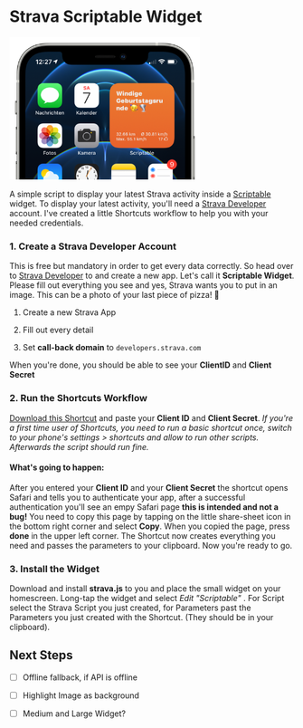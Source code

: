 # Strava Scriptable Widget

<img title="" src="preview.png" alt=" " width="337">

A simple script to display your latest Strava activity inside a [Scriptable](https://scriptable.app) widget.
To display your latest activity, you'll need a [Strava Developer](https://developers.strava.com) account. I've created a little Shortcuts workflow to help you with your needed credentials.

### 1. Create a Strava Developer Account

This is free but mandatory in order to get every data correctly. So head over to [Strava Developer](https://developers.strava.com) to and create a new app. Let's call it **Scriptable Widget**. Please fill out everything you see and yes, Strava wants you to put in an image. This can be a photo of your last piece of pizza! 🍕

1. Create a new Strava App

2. Fill out every detail

3. Set **call-back domain** to `developers.strava.com`

When you're done, you should be able to see your **ClientID** and **Client Secret**

### 2. Run the Shortcuts Workflow

[Download this Shortcut](https://www.icloud.com/shortcuts/6f1cb1820cc143c4ac081a1276acb8b9) and paste your **Client ID** and **Client Secret**.
*If you're a first time user of Shortcuts, you need to run a basic shortcut once, switch to your phone's settings > shortcuts and allow to run other scripts. Afterwards the script should run fine.*

#### What's going to happen:

After you entered your **Client ID** and your **Client Secret** the shortcut opens Safari and tells you to authenticate your app, after a successful authentication you'll see an empy Safari page **this is intended and not a bug!**
You need to copy this page by tapping on the little share-sheet icon in the bottom right corner and select **Copy**. When you copied the page, press **done** in the upper left corner. The Shortcut now creates everything you need and passes the parameters to your clipboard. Now you're ready to go.

### 3. Install the Widget

Download and install **strava.js** to you and place the small widget on your homescreen. Long-tap the widget and select *Edit "Scriptable"* . For Script select the Strava Script you just created, for Parameters past the Parameters you just created with the Shortcut. (They should be in your clipboard).

## Next Steps

- [ ]  Offline fallback, if API is offline

- [ ]  Highlight Image as background

- [ ]  Medium and Large Widget?
